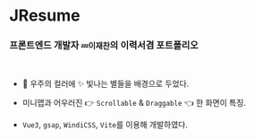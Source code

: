 # JResume

### 프론트엔드 개발자 `💤이재찬`의 이력서겸 포트폴리오

&nbsp;

* 🚀 우주의 컬러에 ✨ 빛나는 별들을 배경으로 두었다.

* 미니맵과 어우러진 👉 `Scrollable` & `Draggable` 👈 한 화면이 특징.

* `Vue3`, `gsap`, `WindiCSS`, `Vite`를 이용해 개발하였다.